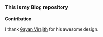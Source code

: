 ### This is my Blog repository

#### Contribution
I thank [Gayan Virajith](https://github.com/gayanvirajith/harmony) for his awesome design.
